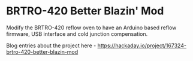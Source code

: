 # BRTRO-420 Better Blazin' Mod

Modify the BRTRO-420 reflow oven to have an Arduino based reflow firmware, USB interface and cold junction compensation.

Blog entries about the project here - https://hackaday.io/project/167324-brtro-420-better-blazin-mod
